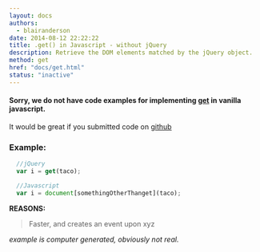 ```yaml
---
layout: docs
authors:
  - blairanderson
date: 2014-08-12 22:22:22
title: .get() in Javascript - without jQuery
description: Retrieve the DOM elements matched by the jQuery object.
method: get
href: "docs/get.html"
status: "inactive"
---
```


#### Sorry, we do not have code examples for implementing [get](http://api.jquery.com/get/) in vanilla javascript.

It would be great if you submitted code on [github](https://github.com/blairanderson/without-jquery/blob/master/docs/get.md)

### Example:

```javascript
  //jQuery
  var i = get(taco);

  //Javascript
  var i = document[somethingOtherThanget](taco);

```

**REASONS:**
> Faster, and creates an event upon xyz

*example is computer generated, obviously not real.*
